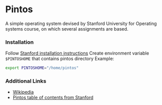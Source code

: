# Pintos
A simple operating system devised by Stanford University for Operating systems course, on which several assignments are based.

### Installation

Follow [Stanford installation instructions](https://web.stanford.edu/class/cs140/projects/pintos/pintos_12.html#SEC166)
Create environment variable `$PINTOSHOME` that contains pintos directory
Example:
```bash
export PINTOSHOME="/home/pintos"
```

### Additional Links
* [Wikipedia](https://en.wikipedia.org/wiki/Pintos)
* [Pintos table of contents from Stanford](https://web.stanford.edu/class/cs140/projects/pintos/pintos.html)
